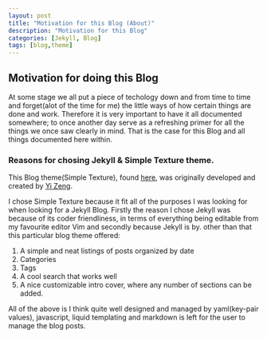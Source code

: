 ```yaml
---
layout: post
title: "Motivation for this Blog (About)"
description: "Motivation for this Blog"
categories: [Jekyll, Blog]
tags: [blog,theme]
---
```



## Motivation for doing this Blog

At some stage we all put a piece of techology down and from time to time and forget(alot of the time for me) the little ways of how certain things are done and work. Therefore it is very important to have it all documented somewhere; to once another day serve as a refreshing primer for all the things we once saw clearly in mind. That is the case for this Blog and all things documented here within.

### Reasons for chosing Jekyll & Simple Texture theme.
This Blog theme(Simple Texture), found [here](https://github.com/yizeng/jekyll-theme-simple-texture), was originally developed and created by [Yi Zeng](https://yizeng.me).

I chose Simple Texture because it fit all of the purposes I was looking for when looking for a Jekyll Blog. Firstly the reason I chose Jekyll was because of its coder friendliness, in terms of everything being editable from my favourite editor Vim and secondly because Jekyll is by. other than that this particular blog theme offered:

1. A simple and neat listings of posts organized by date
2. Categories
3. Tags
4. A cool search that works well 
5. A nice customizable intro cover, where any number of sections can be added.

All of the above is I think quite well designed and managed by yaml(key-pair values), javascript, liquid templating and markdown is left for the user to manage the blog posts.

